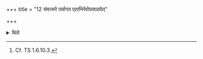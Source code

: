 +++
title = "12 संवत्सरे पर्यागत एताभिरेवोपसादयेत्"

+++

<details><summary>थिते</summary>

12. After one year is over, (in the evening-Agnihotra at that time also) he should keep (the Agnihotra-milk...) with the same sacred utterances.[^1]  

[^1]: Cf. TS 1.6.10.3.
</details>
